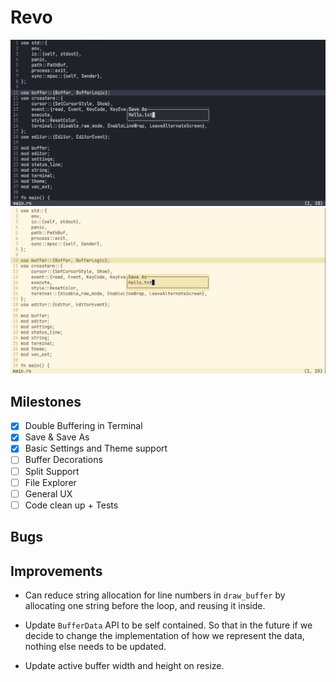 # Revo

![screenshot dark](./assets/dark_ss.png)
![screenshot light](./assets/light_ss.png)

## Milestones

- [x] Double Buffering in Terminal
- [x] Save & Save As
- [x] Basic Settings and Theme support
- [ ] Buffer Decorations
- [ ] Split Support
- [ ] File Explorer
- [ ] General UX
- [ ] Code clean up + Tests

## Bugs


## Improvements

- Can reduce string allocation for line numbers in `draw_buffer` by allocating one string 
  before the loop, and reusing it inside.

- Update `BufferData` API to be self contained. So that in the future if we decide to
  change the implementation of how we represent the data, nothing else needs to be updated.

- Update active buffer width and height on resize.